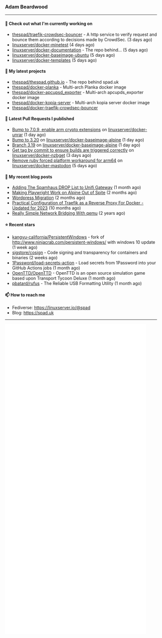 ### Adam Beardwood
---
#### 👷 Check out what I'm currently working on

- [thespad/traefik-crowdsec-bouncer](https://github.com/thespad/traefik-crowdsec-bouncer) - A http service to verify request and bounce them according to decisions made by CrowdSec. (3 days ago)
- [linuxserver/docker-minetest](https://github.com/linuxserver/docker-minetest) (4 days ago)
- [linuxserver/docker-documentation](https://github.com/linuxserver/docker-documentation) - The repo behind... (5 days ago)
- [linuxserver/docker-baseimage-ubuntu](https://github.com/linuxserver/docker-baseimage-ubuntu) (5 days ago)
- [linuxserver/docker-templates](https://github.com/linuxserver/docker-templates) (5 days ago)

#### 🌱 My latest projects

- [thespad/thespad.github.io](https://github.com/thespad/thespad.github.io) - The repo behind spad.uk
- [thespad/docker-planka](https://github.com/thespad/docker-planka) - Multi-arch Planka docker image
- [thespad/docker-apcupsd_exporter](https://github.com/thespad/docker-apcupsd_exporter) - Multi-arch apcupds_exporter docker image
- [thespad/docker-kopia-server](https://github.com/thespad/docker-kopia-server) - Multi-arch kopia server docker image 
- [thespad/docker-traefik-crowdsec-bouncer](https://github.com/thespad/docker-traefik-crowdsec-bouncer)

#### 🔨 Latest Pull Requests I published

- [Bump to 7.0.9, enable arm crypto extensions](https://github.com/linuxserver/docker-unrar/pull/8) on [linuxserver/docker-unrar](https://github.com/linuxserver/docker-unrar) (1 day ago)
- [Bump to 3.20](https://github.com/linuxserver/docker-baseimage-alpine/pull/238) on [linuxserver/docker-baseimage-alpine](https://github.com/linuxserver/docker-baseimage-alpine) (1 day ago)
- [Branch 3.19](https://github.com/linuxserver/docker-baseimage-alpine/pull/237) on [linuxserver/docker-baseimage-alpine](https://github.com/linuxserver/docker-baseimage-alpine) (1 day ago)
- [Get tag by commit to ensure builds are triggered correctly](https://github.com/linuxserver/docker-nzbget/pull/164) on [linuxserver/docker-nzbget](https://github.com/linuxserver/docker-nzbget) (3 days ago)
- [Remove ruby forced platform workaround for arm64](https://github.com/linuxserver/docker-mastodon/pull/92) on [linuxserver/docker-mastodon](https://github.com/linuxserver/docker-mastodon) (5 days ago)

#### 📜 My recent blog posts

- [Adding The Spamhaus DROP List to Unifi Gateway](https://www.spad.uk/posts/adding-spamhaus-drop-list-to-unifi-gateway/) (1 month ago)
- [Making Playwright Work on Alpine Out of Spite](https://www.spad.uk/posts/making-playwright-work-on-alpine-out-of-spite/) (2 months ago)
- [Wordpress Migration](https://www.spad.uk/posts/wordpress-migration/) (2 months ago)
- [Practical Configuration of Traefik as a Reverse Proxy For Docker - Updated for 2023](https://www.spad.uk/posts/practical-configuration-of-traefik-as-a-reverse-proxy-for-docker-updated-for-2023/) (10 months ago)
- [Really Simple Network Bridging With qemu](https://www.spad.uk/posts/really-simple-network-bridging-with-qemu/) (2 years ago)

#### ⭐ Recent stars

- [kangyu-california/PersistentWindows](https://github.com/kangyu-california/PersistentWindows) - fork of http://www.ninjacrab.com/persistent-windows/ with windows 10 update (1 week ago)
- [sigstore/cosign](https://github.com/sigstore/cosign) - Code signing and transparency for containers and binaries (2 weeks ago)
- [1Password/load-secrets-action](https://github.com/1Password/load-secrets-action) - Load secrets from 1Password into your GitHub Actions jobs (1 month ago)
- [OpenTTD/OpenTTD](https://github.com/OpenTTD/OpenTTD) - OpenTTD is an open source simulation game based upon Transport Tycoon Deluxe (1 month ago)
- [pbatard/rufus](https://github.com/pbatard/rufus) - The Reliable USB Formatting Utility (1 month ago)

#### 📫 How to reach me
- Fediverse: https://linuxserver.io/@spad
- Blog: https://spad.uk
---
<img src="https://raw.githubusercontent.com/thespad/thespad/main/github-metrics.svg">
